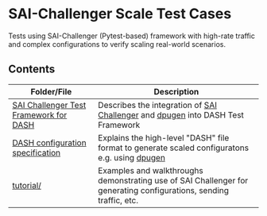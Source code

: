 # SAI-Challenger Scale Test Cases
Tests using SAI-Challenger (Pytest-based) framework with high-rate traffic and complex configurations to verify scaling real-world scenarios.

## Contents

| Folder/File | Description |
| --- | --- |
| [SAI Challenger Test Framework for DASH](README-SAIC-DASH-framework.md) | Describes the integration of [SAI Challenger](https://github.com/opencomputeproject/SAI-Challenger) and [dpugen](https://pypi.org/project/dpugen/) into DASH Test Framework
| [DASH configuration specification](README-SAIC-DASH-config-spec.md) | Explains the high-level "DASH" file format to generate scaled configuratons e.g. using [dpugen](https://pypi.org/project/dpugen/)
| [tutorial/](tutorial/README.md) | Examples and walkthroughs demonstrating use of SAI Challenger for generating configurations, sending traffic, etc.
